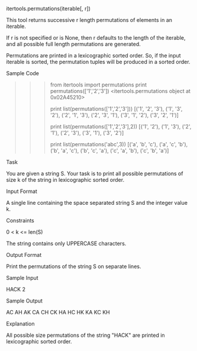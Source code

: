 itertools.permutations(iterable[, r])

This tool returns successive r length permutations of elements in an iterable.

If r is not specified or is None, then r defaults to the length of the iterable, and all possible full length permutations are generated.

Permutations are printed in a lexicographic sorted order. So, if the input iterable is sorted, the permutation tuples will be produced in a sorted order.

Sample Code

>>> from itertools import permutations
>>> print permutations(['1','2','3'])
<itertools.permutations object at 0x02A45210>
>>> 
>>> print list(permutations(['1','2','3']))
[('1', '2', '3'), ('1', '3', '2'), ('2', '1', '3'), ('2', '3', '1'), ('3', '1', '2'), ('3', '2', '1')]
>>> 
>>> print list(permutations(['1','2','3'],2))
[('1', '2'), ('1', '3'), ('2', '1'), ('2', '3'), ('3', '1'), ('3', '2')]
>>>
>>> print list(permutations('abc',3))
[('a', 'b', 'c'), ('a', 'c', 'b'), ('b', 'a', 'c'), ('b', 'c', 'a'), ('c', 'a', 'b'), ('c', 'b', 'a')]

Task

You are given a string S.
Your task is to print all possible permutations of size k of the string in lexicographic sorted order.

Input Format

A single line containing the space separated string S and the integer value k.

Constraints

0 < k <= len(S)

The string contains only UPPERCASE characters.

Output Format

Print the permutations of the string S on separate lines.

Sample Input

HACK 2

Sample Output

AC
AH
AK
CA
CH
CK
HA
HC
HK
KA
KC
KH

Explanation

All possible size  permutations of the string "HACK" are printed in lexicographic sorted order.